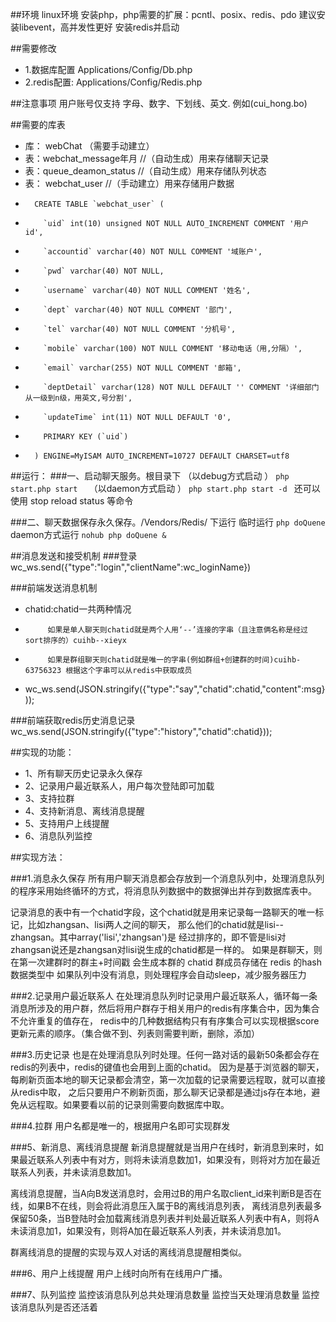 ##环境
linux环境
安装php，php需要的扩展：pcntl、posix、redis、pdo
建议安装libevent，高并发性更好
安装redis并启动

##需要修改
- 1.数据库配置 Applications/Config/Db.php
- 2.redis配置: Applications/Config/Redis.php

##注意事项
用户账号仅支持 字母、数字、下划线、英文.  例如(cui_hong.bo)

##需要的库表 
- 库： webChat （需要手动建立）
- 表：webchat_message年月       //（自动生成）用来存储聊天记录
- 表：queue_deamon_status  //（自动生成）用来存储队列状态
- 表： webchat_user		 //（手动建立）用来存储用户数据
-  		CREATE TABLE `webchat_user` (
-		  `uid` int(10) unsigned NOT NULL AUTO_INCREMENT COMMENT '用户id',
-		  `accountid` varchar(40) NOT NULL COMMENT '域账户',
-		  `pwd` varchar(40) NOT NULL,
-		  `username` varchar(40) NOT NULL COMMENT '姓名',
-		  `dept` varchar(40) NOT NULL COMMENT '部门',
-		  `tel` varchar(40) NOT NULL COMMENT '分机号',
-		  `mobile` varchar(100) NOT NULL COMMENT '移动电话（用,分隔）',
-		  `email` varchar(255) NOT NULL COMMENT '邮箱',
-		  `deptDetail` varchar(128) NOT NULL DEFAULT '' COMMENT '详细部门从一级到n级，用英文,号分割',
-		  `updateTime` int(11) NOT NULL DEFAULT '0',
-		  PRIMARY KEY (`uid`)
-		) ENGINE=MyISAM AUTO_INCREMENT=10727 DEFAULT CHARSET=utf8

##运行：
###一、启动聊天服务。根目录下
	（以debug方式启动 ） 
	```php start.php start  ```
	（以daemon方式启动  ）
	```php start.php start -d ```
	还可以使用 stop reload status 等命令
	
###二、聊天数据保存永久保存。/Vendors/Redis/ 下运行
           临时运行    	``` php doQuene ```
	daemon方式运行	```nohub php doQuene &```


##消息发送和接受机制
###登录
wc_ws.send({"type":"login","clientName":wc_loginName})

###前端发送消息机制
- chatid:chatid一共两种情况
-	       如果是单人聊天则chatid就是两个人用‘--’连接的字串（且注意俩名称是经过sort排序的）cuihb--xieyx
-	       如果是群组聊天则chatid就是唯一的字串(例如群组+创建群的时间)cuihb-63756323 根据这个字串可以从redis中获取成员
- wc_ws.send(JSON.stringify({"type":"say","chatid":chatid,"content":msg}));

###前端获取redis历史消息记录
wc_ws.send(JSON.stringify({"type":"history","chatid":chatid}));


##实现的功能：
- 1、所有聊天历史记录永久保存
- 2、记录用户最近联系人，用户每次登陆即可加载
- 3、支持拉群
- 4、支持新消息、离线消息提醒
- 5、支持用户上线提醒
- 6、消息队列监控

##实现方法：

###1.消息永久保存
 所有用户聊天消息都会存放到一个消息队列中，处理消息队列的程序采用始终循环的方式，将消息队列数据中的数据弹出并存到数据库表中。
 
 记录消息的表中有一个chatid字段，这个chatid就是用来记录每一路聊天的唯一标记，比如zhangsan、lisi两人之间的聊天，
 那么他们的chatid就是lisi--zhangsan。其中array('lisi','zhangsan')是
 经过排序的，即不管是lisi对zhangsan说还是zhangsan对lisi说生成的chatid都是一样的。
 如果是群聊天，则在第一次建群时的群主+时间戳 会生成本群的 chatid 群成员存储在 redis 的hash数据类型中
  如果队列中没有消息，则处理程序会自动sleep，减少服务器压力
  
###2.记录用户最近联系人
 在处理消息队列时记录用户最近联系人，循环每一条消息所涉及的用户群，然后将用户群存于相关用户的redis有序集合中，因为集合不允许重复的值存在，
 redis中的几种数据结构只有有序集合可以实现根据score更新元素的顺序。（集合做不到、列表则需要判断，删除，添加）

###3.历史记录
 也是在处理消息队列时处理。任何一路对话的最新50条都会存在redis的列表中，redis的键值也会用到上面的chatid。
 因为是基于浏览器的聊天，每刷新页面本地的聊天记录都会清空，第一次加载的记录需要远程取，就可以直接从redis中取，
 之后只要用户不刷新页面，那么聊天记录都是通过js存在本地，避免从远程取。如果要看以前的记录则需要向数据库中取。
 
###4.拉群
 用户名都是唯一的，根据用户名即可实现群发
 
 ###5、新消息、离线消息提醒
 新消息提醒就是当用户在线时，新消息到来时，如果最近联系人列表中有对方，则将未读消息数加1，如果没有，则将对方加在最近联系人列表，并未读消息数加1。
 
 离线消息提醒，当A向B发送消息时，会用过B的用户名取client_id来判断B是否在线，如果B不在线，则会将此消息压入属于B的离线消息列表，
 离线消息列表最多保留50条，当B登陆时会加载离线消息列表并判处最近联系人列表中有A，则将A未读消息加1，如果没有，则将A加在最近联系人列表，并未读消息加1。
 
 群离线消息的提醒的实现与双人对话的离线消息提醒相类似。

###6、用户上线提醒
 用户上线时向所有在线用户广播。
 
###7、队列监控
 监控该消息队列总共处理消息数量
 监控当天处理消息数量
 监控该消息队列是否还活着
